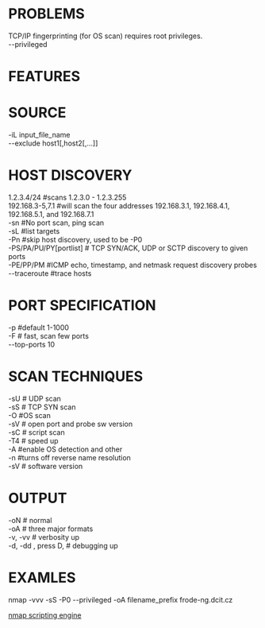 # PROBLEMS  
TCP/IP fingerprinting (for OS scan) requires root privileges.  
--privileged  
  
# FEATURES  
  
# SOURCE  
-iL input_file_name  
--exclude host1[,host2[,...]]  
  
# HOST DISCOVERY  
1.2.3.4/24 #scans 1.2.3.0 - 1.2.3.255  
192.168.3-5,7.1 #will scan the four addresses 192.168.3.1, 192.168.4.1, 192.168.5.1, and 192.168.7.1  
-sn #No port scan, ping scan  
-sL #list targets  
-Pn #skip host discovery, used to be -P0  
-PS/PA/PU/PY[portlist] # TCP SYN/ACK, UDP or SCTP discovery to given ports  
-PE/PP/PM #ICMP echo, timestamp, and netmask request discovery probes  
--traceroute #trace hosts  
  
# PORT SPECIFICATION  
-p <ranges> #default 1-1000  
-F # fast, scan few ports  
--top-ports 10  
  
  
# SCAN TECHNIQUES  
-sU # UDP scan  
-sS # TCP SYN scan  
-O #OS scan  
-sV # open port and probe sw version  
-sC # script scan  
-T4 # speed up  
-A #enable OS detection and other  
-n #turns off reverse name resolution  
-sV # software version  
  
# OUTPUT  
-oN <filename> # normal  
-oA <basename> # three major formats  
-v, -vv # verbosity up  
-d, -dd , press D, # debugging up  
  
# EXAMLES  
nmap -vvv -sS -P0 --privileged -oA filename_prefix frode-ng.dcit.cz  
  
[nmap scripting engine](https://nmap.org/book/nse.html)  
